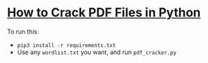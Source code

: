 # [How to Crack PDF Files in Python](https://www.thepythoncode.com/article/crack-pdf-file-password-in-python)
To run this:
- `pip3 install -r requirements.txt`
- Use any `wordlist.txt` you want, and run `pdf_cracker.py`